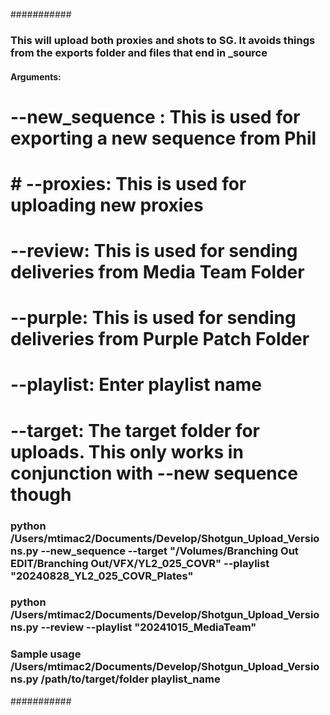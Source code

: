 ###########
###     This will upload both proxies and shots to SG. It avoids things from the exports folder and files that end in _source

####    Arguments:
#       --new_sequence : This is used for exporting a new sequence from Phil
# #     --proxies: This is used for uploading new proxies
#       --review: This is used for sending deliveries from Media Team Folder
#       --purple: This is used for sending deliveries from Purple Patch Folder

#       --playlist: Enter playlist name
#       --target: The target folder for uploads. This only works in conjunction with --new sequence though

###     python /Users/mtimac2/Documents/Develop/Shotgun_Upload_Versions.py --new_sequence --target "/Volumes/Branching Out EDIT/Branching Out/VFX/YL2_025_COVR" --playlist "20240828_YL2_025_COVR_Plates"

###     python /Users/mtimac2/Documents/Develop/Shotgun_Upload_Versions.py --review --playlist "20241015_MediaTeam"


###     Sample usage /Users/mtimac2/Documents/Develop/Shotgun_Upload_Versions.py /path/to/target/folder playlist_name
###########


